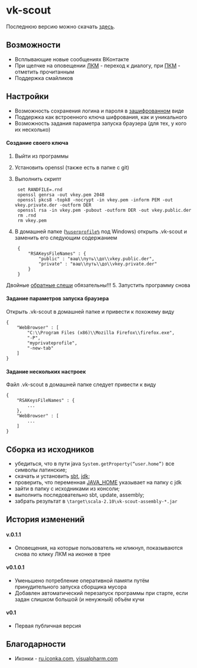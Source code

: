 vk-scout
========

Последнюю версию можно скачать [здесь](http://goo.gl/kucH37).

Возможности
--------------
* Всплывающие новые сообщениях ВКонтакте
* При щелчке на оповещении [ЛКМ](http://ru.wikipedia.org/wiki/Щелчок_%28нажатие_клавиши%29#.D0.9B.D0.B5.D0.B2.D0.B0.D1.8F_.D0.BA.D0.BD.D0.BE.D0.BF.D0.BA.D0.B0) - переход к диалогу, при [ПКМ](http://ru.wikipedia.org/wiki/Щелчок_%28нажатие_клавиши%29#.D0.9F.D1.80.D0.B0.D0.B2.D0.B0.D1.8F_.D0.BA.D0.BD.D0.BE.D0.BF.D0.BA.D0.B0) - отметить прочитанным
* Поддержка смайликов

Настройки
------------
* Возможность сохранения логина и пароля в [зашифрованном](http://ru.wikipedia.org/wiki/RSA) виде
* Поддержка как встроенного ключа шифрования, как и уникального 
* Возможность задания параметра запуска браузера (для тех, у кого их несколько)

#### Создание своего ключа 
1. Выйти из программы
2. Установить openssl (также есть в папке с git)
3. Выполнить скрипт
 
        set RANDFILE=.rnd
        openssl genrsa -out vkey.pem 2048
        openssl pkcs8 -topk8 -nocrypt -in vkey.pem -inform PEM -out vkey.private.der -outform DER
        openssl rsa -in vkey.pem -pubout -outform DER -out vkey.public.der
        rm .rnd
        rm vkey.pem
4. В домашней папке ([`%userprofile%`](http://ru.wikipedia.org/wiki/Переменная_среды#.D0.9D.D0.B5.D0.BA.D0.BE.D1.82.D0.BE.D1.80.D1.8B.D0.B5_.D0.BF.D0.B5.D1.80.D0.B5.D0.BC.D0.B5.D0.BD.D0.BD.D1.8B.D0.B5_.D1.81.D1.80.D0.B5.D0.B4.D1.8B) под Windows) открыть .vk-scout и заменить его следующим содержанием

        {
            "RSAKeysFileNames" : {
                "public" : "ваш\\путь\\до\\vkey.public.der",
                "private" : "ваш\\путь\\до\\vkey.private.der"
            }
        }
Двойные [обратные слеши](http://ru.wikipedia.org/wiki/Обратная_косая_черта) обязательны!!!
5. Запустить программу снова

#### Задание параметров запуска браузера 
Открыть .vk-scout в домашней папке и привести к похожему виду

    {
        "WebBrowser" : [
            "C:\\Program Files (x86)\\Mozilla Firefox\\firefox.exe",
            "-P",
            "myprivateprofile",
            "-new-tab"
        ]
    }

#### Задание нескольких настроек 
Файл .vk-scout в домашней папке следует привести к виду

    {
        "RSAKeysFileNames" : {
            ...        
        },
        "WebBrowser" : [
            ...
        ]
    }

Сборка из исходников
------------------------
* убедиться, что в пути java `System.getProperty(“user.home”)` все символы латинские;
* скачать и установить [sbt](http://www.scala-sbt.org/0.12.2/docs/Getting-Started/Setup.html), [jdk](http://www.oracle.com/technetwork/java/javase/downloads/jdk7-downloads-1880260.html);
* проверить, что переменная [JAVA_HOME](http://docs.oracle.com/cd/E19182-01/820-7851/inst_cli_jdk_javahome_t/index.html) указывает на папку с jdk
* зайти в папку с исходниками из консоли;
* выполнить последовательно sbt, update, assembly;
* забрать результат в `\target\scala-2.10\vk-scout-assembly-*.jar`


История изменений
------------------------- 
#### v.0.1.1
* Оповещения, на которые пользователь не кликнул, показываются снова по клику ЛКМ на иконке в трее

#### v0.1.0.1 
* Уменьшено потребление оперативной памяти путём принудительного запуска сборщика мусора
* Добавлен автоматический перезапуск программы при старте, если задан слишком большой (и ненужный) объём кучи

#### v0.1 
* Первая публичная версия


Благодарности
-----------
* Иконки - [ru.iconka.com](http://ru.iconka.com/harry-potter-and-windows-xp/), [visualpharm.com](http://www.visualpharm.com/must_have_icon_set/)